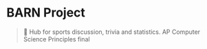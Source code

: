 # BARN Project
> 🏈 Hub for sports discussion, trivia and statistics.
> AP Computer Science Principles final
